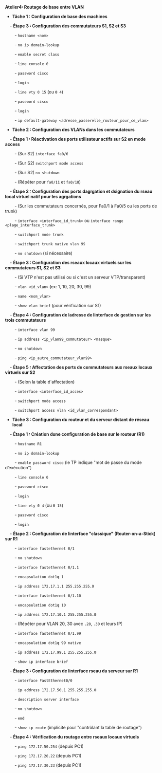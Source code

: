 **Atelier4: Routage de base entre VLAN**

  

- **Tâche 1 : Configuration de base des machines**

    - **Étape 3 : Configuration des commutateurs S1, S2 et S3**

        - `hostname <nom>`

        - `no ip domain-lookup`

        - `enable secret class`

        - `line console 0`

        - `password cisco`

        - `login`

        - `line vty 0 15` (ou `0 4`)

        - `password cisco`

        - `login`

        - `ip default-gateway <adresse_passerelle_routeur_pour_ce_vlan>`

- **Tâche 2 : Configuration des VLANs dans les commutateurs**

    - **Étape 1 : Réactivation des ports utilisateur actifs sur S2 en mode access**

        - (Sur S2) `interface fa0/6`

        - (Sur S2) `switchport mode access`

        - (Sur S2) `no shutdown`

        - (Répéter pour `fa0/11` et `fa0/18`)

    - **Étape 2 : Configuration des ports dagrgation et dsignation du rseau local virtuel natif pour les agrgations**

        - (Sur les commutateurs concernés, pour Fa0/1 à Fa0/5 ou les ports de trunk)

        - `interface <interface_id_trunk>` ou `interface range <plage_interface_trunk>`

        - `switchport mode trunk`

        - `switchport trunk native vlan 99`

        - `no shutdown` (si nécessaire)

    - **Étape 3 : Configuration des rseaux locaux virtuels sur les commutateurs S1, S2 et S3**

        - (Si VTP n'est pas utilisé ou si c'est un serveur VTP/transparent)

        - `vlan <id_vlan>` (ex: 1, 10, 20, 30, 99)

        - `name <nom_vlan>`

        - `show vlan brief` (pour vérification sur S1)

    - **Étape 4 : Configuration de ladresse de linterface de gestion sur les trois commutateurs**

        - `interface vlan 99`

        - `ip address <ip_vlan99_commutateur> <masque>`

        - `no shutdown`

        - `ping <ip_autre_commutateur_vlan99>`

    - **Étape 5 : Affectation des ports de commutateurs aux rseaux locaux virtuels sur S2**

        - (Selon la table d'affectation)

        - `interface <interface_id_acces>`

        - `switchport mode access`

        - `switchport access vlan <id_vlan_correspondant>`

- **Tâche 3 : Configuration du routeur et du serveur distant de réseau local**

    - **Étape 1 : Création dune configuration de base sur le routeur (R1)**

        - `hostname R1`

        - `no ip domain-lookup`

        - `enable password cisco` (le TP indique "mot de passe du mode d’exécution")

        - `line console 0`

        - `password cisco`

        - `login`

        - `line vty 0 4` (ou `0 15`)

        - `password cisco`

        - `login`

    - **Étape 2 : Configuration de linterface "classique" (Router-on-a-Stick) sur R1**

        - `interface fastethernet 0/1`

        - `no shutdown`

        - `interface fastethernet 0/1.1`

        - `encapsulation dot1q 1`

        - `ip address 172.17.1.1 255.255.255.0`

        - `interface fastethernet 0/1.10`

        - `encapsulation dot1q 10`

        - `ip address 172.17.10.1 255.255.255.0`

        - (Répéter pour VLAN 20, 30 avec `.20`, `.30` et leurs IP)

        - `interface fastethernet 0/1.99`

        - `encapsulation dot1q 99 native`

        - `ip address 172.17.99.1 255.255.255.0`

        - `show ip interface brief`

    - **Étape 3 : Configuration de linterface rseau du serveur sur R1**

        - `interface FastEthernet0/0`

        - `ip address 172.17.50.1 255.255.255.0`

        - `description server interface`

        - `no shutdown`

        - `end`

        - `show ip route` (implicite pour "contrôlant la table de routage")

    - **Étape 4 : Vérification du routage entre rseaux locaux virtuels**

        - `ping 172.17.50.254` (depuis PC1)

        - `ping 172.17.20.22` (depuis PC1)

        - `ping 172.17.30.23` (depuis PC1)

  